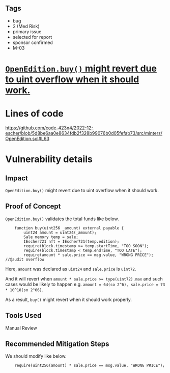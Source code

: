 ## Tags

- bug
- 2 (Med Risk)
- primary issue
- selected for report
- sponsor confirmed
- M-03

# [`OpenEdition.buy()` might revert due to uint overflow when it should work.](https://github.com/code-423n4/2022-12-escher-findings/issues/175) 

# Lines of code

https://github.com/code-423n4/2022-12-escher/blob/5d8be6aa0e8634fdb2f328b99076b0d05fefab73/src/minters/OpenEdition.sol#L63


# Vulnerability details

## Impact
`OpenEdition.buy()` might revert due to uint overflow when it should work.

## Proof of Concept
`OpenEdition.buy()` validates the total funds like below.

```solidity
    function buy(uint256 _amount) external payable {
        uint24 amount = uint24(_amount);
        Sale memory temp = sale;
        IEscher721 nft = IEscher721(temp.edition);
        require(block.timestamp >= temp.startTime, "TOO SOON");
        require(block.timestamp < temp.endTime, "TOO LATE");
        require(amount * sale.price == msg.value, "WRONG PRICE"); //@audit overflow
```

Here, `amount` was declared as `uint24` and `sale.price` is `uint72`.

And it will revert when `amount * sale.price >= type(uint72).max` and such cases would be likely to happen e.g. `amount = 64(so 2^6), sale.price = 73 * 10^18(so 2^66)`.

As a result, `buy()` might revert when it should work properly.

## Tools Used
Manual Review

## Recommended Mitigation Steps
We should modify like below.

```solidity
    require(uint256(amount) * sale.price == msg.value, "WRONG PRICE");
```
